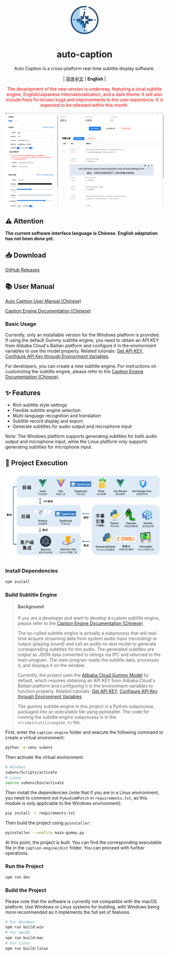 <div align="center" >
    <img src="./resources/icon.png" width="100px" height="100px"/>
    <h1 align="center">auto-caption</h1>
    <p>Auto Caption is a cross-platform real-time subtitle display software.</p>
    <p>
        | <a href="https://github.com/HiMeditator/auto-caption/blob/main/README.md">简体中文</a>
        | <b>English</b> |
    </p>
</div>

<p style="color:red;text-align:center;">The development of the new version is underway, featuring a local subtitle engine, English/Japanese internationalization, and a dark theme. It will also include fixes for known bugs and improvements to the user experience. It is expected to be released within this month.</p>

![](./assets/media/main.png)

## ⚠️ Attention

**The current software interface language is Chinese. English adaptation has not been done yet.**

## 📥 Download

[GitHub Releases](https://github.com/HiMeditator/auto-caption/releases)

## 📚 User Manual

[Auto Caption User Manual (Chinese)](./assets/user-manual_en.md)

[Caption Engine Documentation (Chinese)](./assets/engine-manual_en.md)

### Basic Usage

Currently, only an installable version for the Windows platform is provided. If using the default Gummy subtitle engine, you need to obtain an API KEY from Alibaba Cloud's Bailian platform and configure it in the environment variables to use the model properly. Related tutorials: [Get API KEY](https://help.aliyun.com/zh/model-studio/get-api-key), [Configure API Key through Environment Variables](https://help.aliyun.com/zh/model-studio/configure-api-key-through-environment-variables).

For developers, you can create a new subtitle engine. For instructions on customizing the subtitle engine, please refer to the [Caption Engine Documentation (Chinese)](./assets/engine-manual_zh.md).


## ✨ Features

- Rich subtitle style settings
- Flexible subtitle engine selection
- Multi-language recognition and translation
- Subtitle record display and export
- Generate subtitles for audio output and microphone input

Note: The Windows platform supports generating subtitles for both audio output and microphone input, while the Linux platform only supports generating subtitles for microphone input.

## 🚀 Project Execution

![](./assets/media/structure.png)

### Install Dependencies

```bash
npm install
```

### Build Subtitle Engine

> #### Background
>
> If you are a developer and want to develop a custom subtitle engine, please refer to the [Caption Engine Documentation (Chinese)](./assets/engine-manual_zh.md).
>
> The so-called subtitle engine is actually a subprocess that will real-time acquire streaming data from system audio input (recording) or output (playing sound) and call an audio-to-text model to generate corresponding subtitles for the audio. The generated subtitles are output as JSON data converted to strings via IPC and returned to the main program. The main program reads the subtitle data, processes it, and displays it on the window.
>
> Currently, the project uses the [Alibaba Cloud Gummy Model](https://help.aliyun.com/zh/model-studio/gummy-speech-recognition-translation/) by default, which requires obtaining an API KEY from Alibaba Cloud's Bailian platform and configuring it in the environment variables to function properly. Related tutorials: [Get API KEY](https://help.aliyun.com/zh/model-studio/get-api-key), [Configure API Key through Environment Variables](https://help.aliyun.com/zh/model-studio/configure-api-key-through-environment-variables).
>
> The gummy subtitle engine in this project is a Python subprocess, packaged into an executable file using pyinstaller. The code for running the subtitle engine subprocess is in the `src\main\utils\engine.ts` file.

First, enter the `caption-engine` folder and execute the following command to create a virtual environment:

```bash
python -m venv subenv
```

Then activate the virtual environment:

```bash
# Windows
subenv/Scripts/activate
# Linux
source subenv/bin/activate
```

Then install the dependencies (note that if you are in a Linux environment, you need to comment out `PyAudioWPatch` in `requirements.txt`, as this module is only applicable to the Windows environment):

```bash
pip install -r requirements.txt
```

Then build the project using `pyinstaller`:

```bash
pyinstaller --onefile main-gummy.py
```

At this point, the project is built. You can find the corresponding executable file in the `caption-engine/dist` folder. You can proceed with further operations.

### Run the Project

```bash
npm run dev
```

### Build the Project

Please note that the software is currently not compatible with the macOS platform. Use Windows or Linux systems for building, with Windows being more recommended as it implements the full set of features.


```bash
# For Windows
npm run build:win
# For macOS
npm run build:mac
# For Linux
npm run build:linux
```
